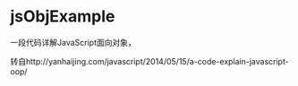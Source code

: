 # jsObjExample

一段代码详解JavaScript面向对象，

转自http://yanhaijing.com/javascript/2014/05/15/a-code-explain-javascript-oop/
